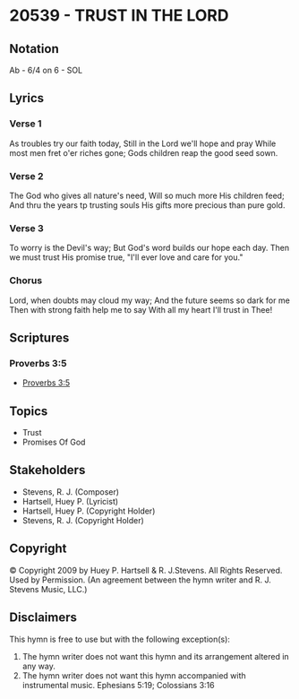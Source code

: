 # 20539 - TRUST IN THE LORD

## Notation

Ab - 6/4 on 6 - SOL

## Lyrics

### Verse 1

As troubles try our faith today, Still in the Lord we'll hope and pray While most men fret o'er riches gone; Gods children reap the good seed sown.

### Verse 2

The God who gives all nature's need, Will so much more His children feed; And thru the years tp trusting souls His gifts more precious than pure gold.

### Verse 3

To worry is the Devil's way; But God's word builds our hope each day. Then we must trust His promise true, "I'll ever love and care for you."

### Chorus

Lord, when doubts may cloud my way; And the future seems so dark for me Then with strong faith help me to say With all my heart I'll trust in Thee!


## Scriptures

### Proverbs 3:5

- [Proverbs 3:5](https://www.biblegateway.com/passage/?search=Proverbs%203%3A5)


## Topics

- Trust
- Promises Of God

## Stakeholders

- Stevens, R. J. (Composer)
- Hartsell, Huey P. (Lyricist)
- Hartsell, Huey P. (Copyright Holder)
- Stevens, R. J. (Copyright Holder)

## Copyright

© Copyright 2009 by Huey P. Hartsell & R. J.Stevens. All Rights Reserved. Used by Permission.
(An agreement between the hymn writer and R. J. Stevens Music, LLC.)

## Disclaimers

This hymn is free to use but with the following exception(s):
1. The hymn writer does not want this hymn and its arrangement altered in any way.
2. The hymn writer does not want this hymn accompanied with instrumental music.
Ephesians 5:19; Colossians 3:16

